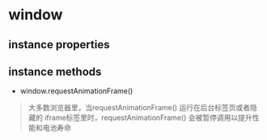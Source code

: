 # window

## instance properties

## instance methods

- window.requestAnimationFrame()

> 大多数浏览器里，当requestAnimationFrame() 运行在后台标签页或者隐藏的 iframe标签里时，requestAnimationFrame() 会被暂停调用以提升性能和电池寿命
